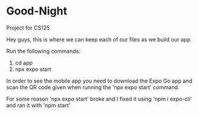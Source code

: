 # Good-Night
Project for CS125

Hey guys, this is where we can keep each of our files as we build our app

Run the following commands:
1. cd app
2. npx expo start

In order to see the mobile app you need to download the Expo Go app and scan the QR code given when running the 'npx expo start' command.

For some reason 'npx expo start' broke and I fixed it using 'npm i expo-cli' and ran it with 'npm start'